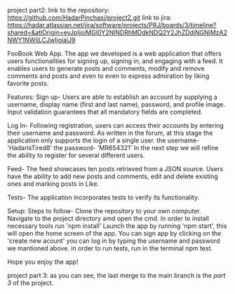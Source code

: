 project part2:
link to the repository:
https://github.com/HadarPinchasi/project2.git
link to jira:
https://hadar.atlassian.net/jira/software/projects/PRJ/boards/3/timeline?shared=&atlOrigin=eyJpIjoiMGI0Y2NlNDRhMDdkNDQ2Y2JhZDdjNGNjMzA2NWY1NWIiLCJwIjoiaiJ9 

FooBook Web App.
The app we developed is a web application that offers users functionalities for signing up, signing in, and engaging with a feed. It enables users to generate posts and comments, modify and remove comments and posts and even to even to express admiration by liking favorite posts.

Features:
Sign up- Users are able to establish an account by supplying a username, display name (first and last name), password, and profile image. Input validation guarantees that all mandatory fields are completed.

Log In- Following registration, users can access their accounts by entering their username and password. As written in the forum, at this stage the application only supports the login of a single user.
the username- 'HadarIsTired8'
the password-  'MR654321'
In the next step we will refine the ability to register for several different users.

Feed- The feed showcases ten posts retrieved from a JSON source. Users have the ability to add new posts and comments, edit and delete existing ones and marking posts in Like.

Tests- The application incorporates tests to verify its functionality.

Setup:
Steps to follow-
Clone the repository to your own computer.
Navigate to the project directory amd open the cmd.
In order to install necessary tools run 'npm install'
Launch the app by running 'npm start', this will open the home screen of the app.
You can sign app by clicking on the 'create new acount'
you can log in by typing the username and password we mantioned above.
in order to run tests, run in the terminal npm test.

Hope you enjoy the app!

project part 3:
as you can see, the last merge to the main branch is the *part 3* of the project. 









